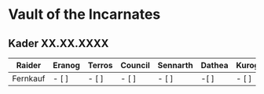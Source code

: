 # Vault of the Incarnates

## Kader XX.XX.XXXX

| Raider         | Eranog | Terros | Council | Sennarth | Dathea | Kurog | Diurna | Raszageth |
|----------------|--------|--------|---------|----------|--------|-------|--------|-----------|
| Fernkauf | - [ ] | - [ ] | - [ ] | - [ ]  | -[ ]  | - [ ]  | - [ ]  | -[ ]  | 


